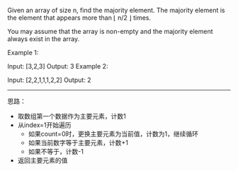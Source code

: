 Given an array of size n, find the majority element. The majority element is the element that appears more than ⌊ n/2 ⌋ times.

You may assume that the array is non-empty and the majority element always exist in the array.

Example 1:

Input: [3,2,3]
Output: 3
Example 2:

Input: [2,2,1,1,1,2,2]
Output: 2

------
思路：
- 取数组第一个数据作为主要元素，计数1
- 从index=1开始遍历
    - 如果count=0时，更换主要元素为当前值，计数为1，继续循环
    - 如果当前数字等于主要元素，计数+1
    - 如果不等于，计数-1
- 返回主要元素的值